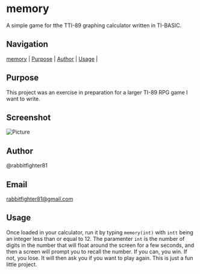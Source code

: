 memory
======
A simple game for tthe TTI-89 graphing calculator written in TI-BASIC.

Navigation
-----------
[memory](#memory) |
[Purpose](#purpose) |
[Author](#author) |
[Usage](#usage) | 

Purpose
-------
This project was an exercise in preparation for a larger TI-89 RPG game I want to write. 

Screenshot
----------
![Picture](http://rabbitfighter.net/wp-content/uploads/2014/10/dmwarescreenshot31.png)


Author
------
@rabbitfighter81


Email
-----
rabbitfighter81@gmail.com

Usage
-----
Once loaded in your calculator, run it by typing <code>memory(int)</code> with <code>intt</code> being an integer less than or equal to 12. The paramenter <code>int</code> is the number of digits in the number that will float around the screen for a few seconds, and then a screen will prompt you to recall the number. If you can, you win. If not, you lose. It will then ask you if you want to play again. This is just a fun little project.





